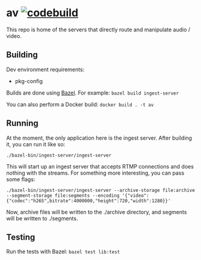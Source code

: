 # av [![codebuild](https://codebuild.us-east-1.amazonaws.com/badges?uuid=eyJlbmNyeXB0ZWREYXRhIjoiU0ppc3lyL1hkUDkvaHVuRm54MGdkUU9xUXFuSjVyaktVdnJ6clR2bk5JQUNvd0xVTGN6VFBXK2RnR1REejlMZHAyZGVTTmVPK3BZMG5WTUprMjc4elZBPSIsIml2UGFyYW1ldGVyU3BlYyI6IlQ0aWRlUlhvYTltT0VVY3EiLCJtYXRlcmlhbFNldFNlcmlhbCI6MX0%3D&branch=master)](https://console.aws.amazon.com/codebuild/home?region=us-east-1#/projects)

This repo is home of the servers that directly route and manipulate audio / video.

## Building

Dev environment requirements: 
- pkg-config

Builds are done using [Bazel](https://bazel.build/). For example: `bazel build ingest-server`

You can also perform a Docker build: `docker build . -t av`

## Running

At the moment, the only application here is the ingest server. After building it, you can run it like so:

```
./bazel-bin/ingest-server/ingest-server
```

This will start up an ingest server that accepts RTMP connections and does nothing with the streams. For something more interesting, you can pass some flags:

```
./bazel-bin/ingest-server/ingest-server --archive-storage file:archive --segment-storage file:segments --encoding '{"video":{"codec":"h265",bitrate":4000000,"height":720,"width":1280}}'
```

Now, archive files will be written to the ./archive directory, and segments will be written to ./segments.

## Testing

Run the tests with Bazel: `bazel test lib:test`
